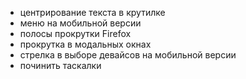 
- центрирование текста в крутилке
- меню на мобильной версии
- полосы прокрутки Firefox
- прокрутка в модальных окнах
- стрелка в выборе девайсов на мобильной версии
- починить таскалки
